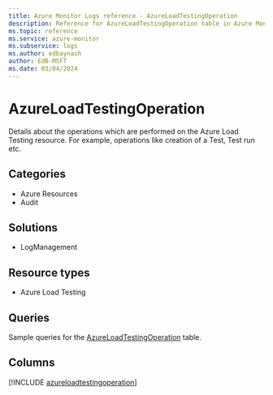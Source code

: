 ```yaml
---
title: Azure Monitor Logs reference - AzureLoadTestingOperation
description: Reference for AzureLoadTestingOperation table in Azure Monitor Logs.
ms.topic: reference
ms.service: azure-monitor
ms.subservice: logs
ms.author: edbaynash
author: EdB-MSFT
ms.date: 03/04/2024
---
```


# AzureLoadTestingOperation

Details about the operations which are performed on the Azure Load Testing resource. For example, operations like creation of a Test, Test run etc.


## Categories

- Azure Resources
- Audit

## Solutions

- LogManagement

## Resource types

- Azure Load Testing

## Queries

 Sample queries for the [AzureLoadTestingOperation](/azure/azure-monitor/reference/queries/azureloadtestingoperation) table.


## Columns
  
[!INCLUDE [azureloadtestingoperation](.././tables/includes/azureloadtestingoperation-include.md)]
